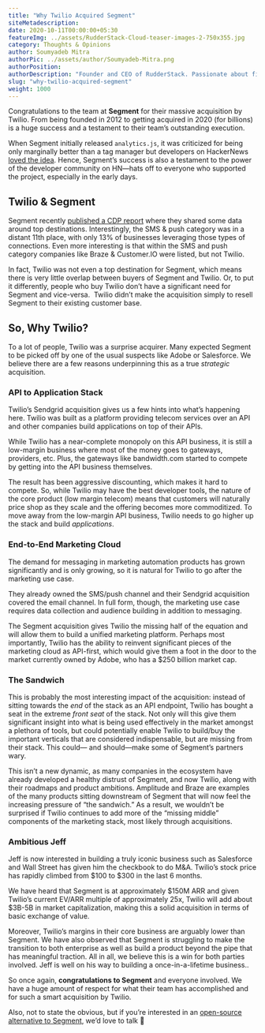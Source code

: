 ```yaml
---
title: "Why Twilio Acquired Segment"
siteMetadescription:
date: 2020-10-11T00:00:00+05:30
featureImg: ../assets/RudderStack-Cloud-teaser-images-2-750x355.jpg
category: Thoughts & Opinions
author: Soumyadeb Mitra
authorPic: ../assets/author/Soumyadeb-Mitra.png
authorPosition: 
authorDescription: "Founder and CEO of RudderStack. Passionate about finding engineering solutions to real-world problems."
slug: "why-twilio-acquired-segment"
weight: 1000
---
```

Congratulations to the team at **Segment** for their massive acquisition by Twilio. From being founded in 2012 to getting acquired in 2020 (for billions) is a huge success and a testament to their team’s outstanding execution.

When Segment initially released `analytics.js`, it was criticized for being only marginally better than a tag manager but developers on HackerNews [loved the idea](https://news.ycombinator.com/item?id=4912076). Hence, Segment’s success is also a testament to the power of the developer community on HN—hats off to everyone who supported the project, especially in the early days.

Twilio & Segment
----------------

Segment recently [published a CDP report](https://segment.com/blog/customer-data-platform/) where they shared some data around top destinations. Interestingly, the SMS & push category was in a distant 11th place, with only 13% of businesses leveraging those types of connections. Even more interesting is that within the SMS and push category companies like Braze & Customer.IO were listed, but not Twilio.

In fact, Twilio was not even a top destination for Segment, which means there is very little overlap between buyers of Segment and Twilio. Or, to put it differently, people who buy Twilio don’t have a significant need for Segment and vice-versa.  Twilio didn’t make the acquisition simply to resell Segment to their existing customer base. 

So, Why Twilio?
---------------

To a lot of people, Twilio was a surprise acquirer. Many expected Segment to be picked off by one of the usual suspects like Adobe or Salesforce. We believe there are a few reasons underpinning this as a true _strategic_ acquisition.

### **API to Application Stack**

Twilio’s Sendgrid acquisition gives us a few hints into what’s happening here. Twilio was built as a platform providing telecom services over an API and other companies build applications on top of their APIs.

While Twilio has a near-complete monopoly on this API business, it is still a low-margin business where most of the money goes to gateways, providers, etc. Plus, the gateways like bandwidth.com started to compete by getting into the API business themselves.

The result has been aggressive discounting, which makes it hard to compete. So, while Twilio may have the best developer tools, the nature of the core product (low margin telecom) means that customers will naturally price shop as they scale and the offering becomes more commoditized. To move away from the low-margin API business, Twilio needs to go higher up the stack and build _applications_.

### **End-to-End Marketing Cloud**

The demand for messaging in marketing automation products has grown significantly and is only growing, so it is natural for Twilio to go after the marketing use case.

They already owned the SMS/push channel and their Sendgrid acquisition covered the email channel. In full form, though, the marketing use case requires data collection and audience building in addition to messaging.

The Segment acquisition gives Twilio the missing half of the equation and will allow them to build a unified marketing platform. Perhaps most importantly, Twilio has the ability to reinvent significant pieces of the marketing cloud as API-first, which would give them a foot in the door to the market currently owned by Adobe, who has a $250 billion market cap.

### **The Sandwich**

This is probably the most interesting impact of the acquisition: instead of sitting towards the _end_ of the stack as an API endpoint, Twilio has bought a seat in the extreme _front seat_ of the stack. Not only will this give them significant insight into what is being used effectively in the market amongst a plethora of tools, but could potentially enable Twilio to build/buy the important verticals that are considered indispensable, but are missing from their stack. This could— and should—make some of Segment’s partners wary.

This isn’t a new dynamic, as many companies in the ecosystem have already developed a healthy distrust of Segment, and now Twilio, along with their roadmaps and product ambitions. Amplitude and Braze are examples of the many products sitting downstream of Segment that will now feel the increasing pressure of “the sandwich.” As a result, we wouldn’t be surprised if Twilio continues to add more of the “missing middle” components of the marketing stack, most likely through acquisitions.

### **Ambitious Jeff**

Jeff is now interested in building a truly iconic business such as Salesforce and Wall Street has given him the checkbook to do M&A. Twilio’s stock price has rapidly climbed from $100 to $300 in the last 6 months.

We have heard that Segment is at approximately $150M ARR and given Twilio’s current EV/ARR multiple of approximately 25x, Twilio will add about $3B-5B in market capitalization, making this a solid acquisition in terms of basic exchange of value.

Moreover, Twilio’s margins in their core business are arguably lower than Segment. We have also observed that Segment is struggling to make the transition to both enterprise as well as build a product beyond the pipe that has meaningful traction. All in all, we believe this is a win for both parties involved. Jeff is well on his way to building a once-in-a-lifetime business..

So once again, **congratulations to Segment** and everyone involved. We have a huge amount of respect for what their team has accomplished and for such a smart acquisition by Twilio.

Also, not to state the obvious, but if you’re interested in an [open-source alternative to Segment](http://www.rudderstack.com), we’d love to talk 🙂